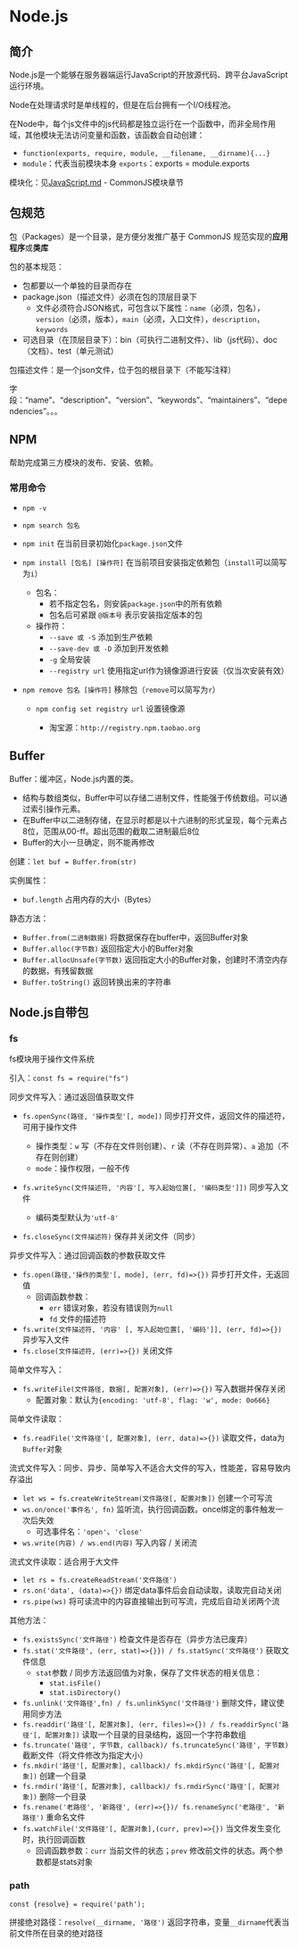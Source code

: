 # Node.js

## 简介

Node.js是一个能够在服务器端运行JavaScript的开放源代码、跨平台JavaScript运行环境。

Node在处理请求时是单线程的，但是在后台拥有一个I/O线程池。

在Node中，每个js文件中的js代码都是独立运行在一个函数中，而非全局作用域，其他模块无法访问变量和函数，该函数会自动创建：

- `function(exports, require, module, __filename, __dirname){...}`
- `module`：代表当前模块本身          `exports`：exports = module.exports

模块化：见[JavaScript.md](./JavaScript.md) - CommonJS模块章节

## 包规范

包（Packages）是一个目录，是方便分发推广基于 CommonJS 规范实现的**应用程序**或**类库**

包的基本规范：

- 包都要以一个单独的目录而存在
- package.json（描述文件）必须在包的顶层目录下
  - 文件必须符合JSON格式，可包含以下属性：`name`（必须，包名），`version`（必须，版本），`main`（必须，入口文件），`description`，`keywords`
- 可选目录（在顶层目录下）：bin（可执行二进制文件）、lib（js代码）、doc（文档）、test（单元测试）

包描述文件：是一个json文件，位于包的根目录下（不能写注释）

字段：“name”、“description”、“version”、“keywords”、“maintainers”、“dependencies”。。。

## NPM

帮助完成第三方模块的发布、安装、依赖。

### 常用命令

- `npm -v`

- `npm search 包名`

- `npm init` 在当前目录初始化`package.json`文件

- `npm install [包名] [操作符]` 在当前项目安装指定依赖包（`install`可以简写为`i`）

  - 包名：
    - 若不指定包名，则安装`package.json`中的所有依赖
    - 包名后可紧跟 `@版本号` 表示安装指定版本的包
  - 操作符：
    - `--save 或 -S` 添加到生产依赖
    - `--save-dev 或 -D` 添加到开发依赖
    - `-g` 全局安装
    - `--registry url` 使用指定url作为镜像源进行安装（仅当次安装有效）

- `npm remove 包名 [操作符]` 移除包（`remove`可以简写为`r`）


  - `npm config set registry url` 设置镜像源

    - 淘宝源：`http://registry.npm.taobao.org`

## Buffer

Buffer：缓冲区，Node.js内置的类。

- 结构与数组类似，Buffer中可以存储二进制文件，性能强于传统数组。可以通过索引操作元素。
- 在Buffer中以二进制存储，在显示时都是以十六进制的形式呈现，每个元素占8位，范围从00-ff。超出范围的截取二进制最后8位
- Buffer的大小一旦确定，则不能再修改

创建：`let buf = Buffer.from(str)`

实例属性：

- `buf.length` 占用内存的大小（Bytes）

静态方法：

- `Buffer.from(二进制数据)` 将数据保存在buffer中，返回Buffer对象
- `Buffer.alloc(字节数)` 返回指定大小的Buffer对象
- `Buffer.allocUnsafe(字节数)` 返回指定大小的Buffer对象，创建时不清空内存的数据，有残留数据
- `Buffer.toString()` 返回转换出来的字符串

## Node.js自带包

### fs

fs模块用于操作文件系统

引入：`const fs = require("fs")`

同步文件写入：通过返回值获取文件

- `fs.openSync(路径, '操作类型'[, mode])` 同步打开文件，返回文件的描述符，可用于操作文件
  - 操作类型：`w` 写（不存在文件则创建）、`r` 读（不存在则异常）、`a` 追加（不存在则创建）
  - `mode`：操作权限，一般不传

- `fs.writeSync(文件描述符, '内容'[, 写入起始位置[, '编码类型']])` 同步写入文件
  - 编码类型默认为`'utf-8'`

- `fs.closeSync(文件描述符)` 保存并关闭文件（同步）

异步文件写入：通过回调函数的参数获取文件

- `fs.open(路径,'操作的类型'[, mode], (err, fd)=>{})` 异步打开文件，无返回值
  - 回调函数参数：
    - `err` 错误对象，若没有错误则为`null`
    - `fd` 文件的描述符
- `fs.write(文件描述符, '内容' [, 写入起始位置[, '编码']], (err, fd)=>{})` 异步写入文件
- `fs.close(文件描述符, (err)=>{})` 关闭文件

简单文件写入：

- `fs.writeFile(文件路径, 数据[, 配置对象], (err)=>{})`   写入数据并保存关闭
  - 配置对象：默认为`{encoding: 'utf-8', flag: 'w', mode: 0o666}`

简单文件读取：

- `fs.readFile('文件路径'[, 配置对象], (err, data)=>{})` 读取文件，data为`Buffer`对象

流式文件写入：同步、异步、简单写入不适合大文件的写入，性能差，容易导致内存溢出

- `let ws = fs.createWriteStream(文件路径[, 配置对象])` 创建一个可写流
- `ws.on/once('事件名', fn)` 监听流，执行回调函数。once绑定的事件触发一次后失效
  - 可选事件名：`'open'`、`'close'`
- `ws.write(内容) / ws.end(内容)` 写入内容 / 关闭流

流式文件读取：适合用于大文件

- `let rs = fs.createReadStream('文件路径')`
- `rs.on('data', (data)=>{})` 绑定data事件后会自动读取，读取完自动关闭
- `rs.pipe(ws)` 将可读流中的内容直接输出到可写流，完成后自动关闭两个流

其他方法：

- `fs.existsSync('文件路径')` 检查文件是否存在（异步方法已废弃）
- `fs.stat('文件路径', (err, stat)=>{}}) / fs.statSync('文件路径')` 获取文件信息
  - `stat`参数 / 同步方法返回值为对象，保存了文件状态的相关信息：
    - `stat.isFile()`
    - `stat.isDirectory()`
- `fs.unlink('文件路径',fn) / fs.unlinkSync('文件路径')` 删除文件，建议使用同步方法
- `fs.readdir('路径'[, 配置对象], (err, files)=>{}) / fs.readdirSync('路径'[, 配置对象])` 读取一个目录的目录结构，返回一个字符串数组
- `fs.truncate('路径', 字节数, callback)/ fs.truncateSync('路径', 字节数)` 截断文件（将文件修改为指定大小）
- `fs.mkdir('路径'[, 配置对象], callback)/ fs.mkdirSync('路径'[, 配置对象])` 创建一个目录
- `fs.rmdir('路径'[, 配置对象], callback)/ fs.rmdirSync('路径'[, 配置对象])` 删除一个目录
- `fs.rename('老路径', '新路径', (err)=>{})/ fs.renameSync('老路径', '新路径')` 重命名文件
- `fs.watchFile('文件路径'[, 配置对象],(curr, prev)=>{})` 当文件发生变化时，执行回调函数
  - 回调函数参数：`curr` 当前文件的状态；`prev` 修改前文件的状态。两个参数都是stats对象

### path

`const {resolve} = require('path');`

拼接绝对路径：`resolve(__dirname, '路径')` 返回字符串，变量`__dirname`代表当前文件所在目录的绝对路径
